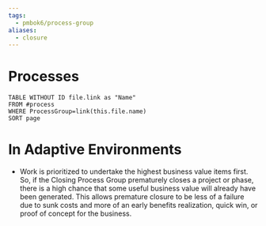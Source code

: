 ```yaml
---
tags:
  - pmbok6/process-group
aliases:
  - closure
---
```

# Processes
```dataview
TABLE WITHOUT ID file.link as "Name"
FROM #process
WHERE ProcessGroup=link(this.file.name)
SORT page
```
# In Adaptive Environments
- Work is prioritized to undertake the highest business value items first. So, if the Closing Process Group prematurely closes a project or phase, there is a high chance that some useful business value will already have been generated. This allows premature closure to be less of a failure due to sunk costs and more of an early benefits realization, quick win, or proof of concept for the business.